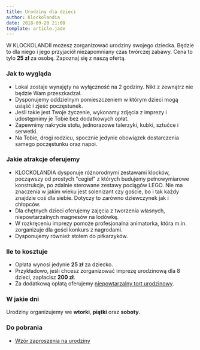 ```yaml
---
title: Urodziny dla dzieci
author: Klockolandia
date: 2018-09-20 21:00
template: article.jade
---
```


W KLOCKOLANDII możesz zorganizować urodziny swojego dziecka. 
Będzie to dla niego i jego przyjaciół niezapomniany czas twórczej zabawy.
Cena to tylo **25 zł** za osobę. Zapoznaj się z naszą ofertą.

<span class="more"></span>

### Jak to wygląda

* Lokal zostaje wynajęty na wyłączność na 2 godziny. Nikt z zewnątrz nie będzie Wam przeszkadzał. 
* Dysponujemy oddzielnym pomieszczeniem w którym dzieci mogą usiąść i zjeść poczęstunek.
* Jeśli takie jest Twoje życzenie, wykonamy zdjęcia z imprezy i udostępnimy je Tobie bez dodatkowych opłat.
* Zapewnimy nakrycie stołu, jednorazowe talerzyki, kubki, sztućce i serwetki.
* Na Tobie, drogi rodzicu, spocznie jedynie obowiązek dostarczenia samego poczęstunku oraz napoi. 

### Jakie atrakcje oferujemy

* KLOCKOLANDIA dysponuje różnorodnymi zestawami klocków, począwszy od prostych "cegieł" z których budujemy pełnowymiarowe konstrukcje, po zdalnie sterowane zestawy pociągów LEGO. Nie ma znaczenia w jakim wieku jest solenizant czy goście, bo i tak każdy znajdzie coś dla siebie. Dotyczy to zarówno dziewczynek jak i chłopców.
* Dla chętnych dzieci oferujemy zajęcia z tworzenia własnych, niepowtarzalnych magnesów na lodówkę.
* W rozkręceniu imprezy pomoże profesjonalna animatorka, która m.in. zorganizuje dla gości konkurs z nagrodami.
* Dysponujemy również stołem do piłkarzyków.

### Ile to kosztuje

* Opłata wynosi jedynie **25 zł** za dziecko.
* Przykładowo, jeśli chcesz zorganizować imprezę urodzinową dla 8 dzieci, zapłacisz **200 zł**.
* Za dodatkową opłatą oferujemy [niepowtarzalny tort urodzinowy](../tort).

### W jakie dni

Urodziny organizujemy we **wtorki**, **piątki** oraz **soboty**.

### Do pobrania

* [Wzór zaproszenia na urodziny](/pliki/zaproszenie-szablon.pdf)
